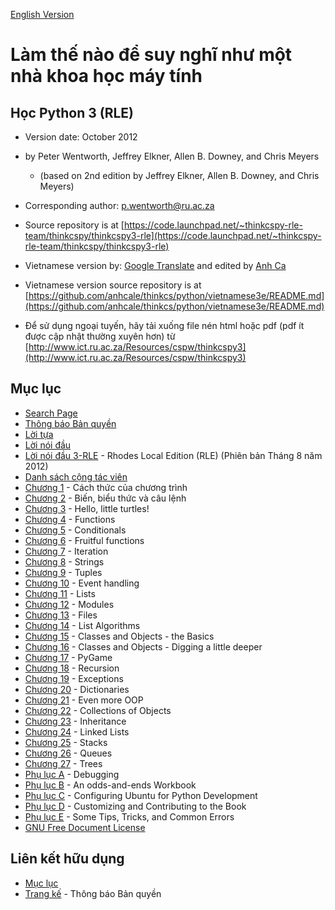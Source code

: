[English Version](http://openbookproject.net/thinkcs/python/english3e/index.html)

# Làm thế nào để suy nghĩ như một nhà khoa học máy tính

## Học Python 3 (RLE)

- Version date: October 2012
- by Peter Wentworth, Jeffrey Elkner, Allen B. Downey, and Chris Meyers
  + (based on 2nd edition by Jeffrey Elkner, Allen B. Downey, and Chris Meyers)</div></blockquote>

- Corresponding author: [p.wentworth@ru.ac.za](mailto:p.wentworth@ru.ac.za)
- Source repository is at [https://code.launchpad.net/~thinkcspy-rle-team/thinkcspy/thinkcspy3-rle](https://code.launchpad.net/~thinkcspy-rle-team/thinkcspy/thinkcspy3-rle)

- Vietnamese version by: [Google Translate](https://translate.google.com/) and edited by [Anh Ca](mailto:anhca.net@gmail.com)
- Vietnamese version source repository is at [https://github.com/anhcale/thinkcs/python/vietnamese3e/README.md](https://github.com/anhcale/thinkcs/python/vietnamese3e/README.md)

- Để sử dụng ngoại tuyến, hãy tải xuống file nén html hoặc pdf (pdf ít được cập nhật thường xuyên hơn) từ [http://www.ict.ru.ac.za/Resources/cspw/thinkcspy3](http://www.ict.ru.ac.za/Resources/cspw/thinkcspy3)

## Mục lục

- [Search Page](search.md)
- [Thông báo Bản quyền](copyright.md)
- [Lời tựa](foreword.md)
- [Lời nói đầu](preface.md)
- [Lời nói đầu 3-RLE](preface3-rle.md) - Rhodes Local Edition (RLE) (Phiên bản Tháng 8 năm 2012)
- [Danh sách cộng tác viên](contrib.md)
- [Chương 1](01-way_of_the_program.md) - Cách thức của chương trình
- [Chương 2](02-variables_expressions_statements.md) - Biến, biểu thức và câu lệnh
- [Chương 3](03-hello_little_turtles.md) - Hello, little turtles!
- [Chương 4](04-functions.md) - Functions
- [Chương 5](05-conditionals.md) - Conditionals
- [Chương 6](06-fruitful_functions.md) - Fruitful functions
- [Chương 7](07-iteration.md) - Iteration
- [Chương 8](08-strings.md) - Strings
- [Chương 9](09-tuples.md) - Tuples
- [Chương 10](10-events.md) - Event handling
- [Chương 11](11-lists.md) - Lists
- [Chương 12](12-modules.md) - Modules
- [Chương 13](13-files.md) - Files
- [Chương 14](14-list_algorithms.md) - List Algorithms
- [Chương 15](15-classes_and_objects_I.md) - Classes and Objects - the Basics
- [Chương 16](16-classes_and_objects_II.md) - Classes and Objects - Digging a little deeper
- [Chương 17](17-pygame.md) - PyGame
- [Chương 18](18-recursion.md) - Recursion
- [Chương 19](19-exceptions.md) - Exceptions
- [Chương 20](20-dictionaries.md) - Dictionaries
- [Chương 21](21-even_more_oop.md) - Even more OOP
- [Chương 22](22-collections.md) - Collections of Objects
- [Chương 23](23-inheritance.md) - Inheritance
- [Chương 24](24-linked_lists.md) - Linked Lists
- [Chương 25](25-stacks.md) - Stacks
- [Chương 26](26-queues.md) - Queues
- [Chương 27](27-trees.md) - Trees
- [Phụ lục A](28-app_a-debugging.md) - Debugging
- [Phụ lục B](29-app_b.md) - An odds-and-ends Workbook
- [Phụ lục C](30-app_c.md) - Configuring Ubuntu for Python Development
- [Phụ lục D](31-app_d.md) - Customizing and Contributing to the Book
- [Phụ lục E](32-app_e.md) - Some Tips, Tricks, and Common Errors
- [GNU Free Document License](fdl-1.3.md)

## Liên kết hữu dụng
- [Mục lục](README.md)
- [Trang kế](copyright.md) - Thông báo Bản quyền
